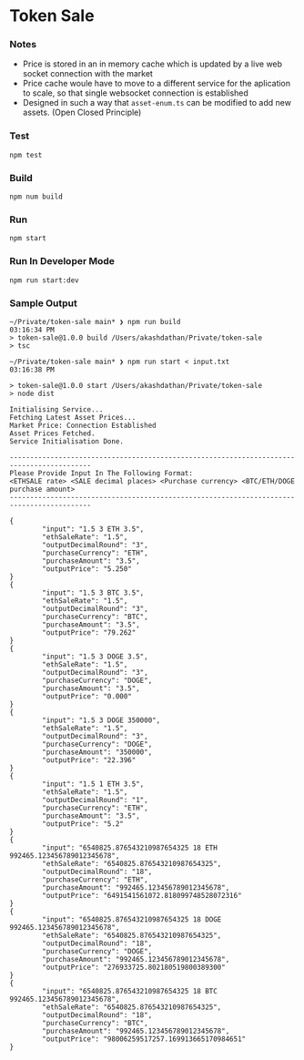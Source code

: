 # Token Sale

### Notes

- Price is stored in an in memory cache which is updated by a live web socket connection with the market
- Price cache woule have to move to a different service for the aplication to scale, so that single websocket connection is established
- Designed in such a way that ``asset-enum.ts`` can be modified to add new assets. (Open Closed Principle)

### Test
``npm test``

### Build
``npm num build``

### Run
``npm start``

### Run In Developer Mode
``npm run start:dev``

### Sample Output
```shell
~/Private/token-sale main* ❯ npm run build                                                                                           03:16:34 PM
> token-sale@1.0.0 build /Users/akashdathan/Private/token-sale
> tsc

~/Private/token-sale main* ❯ npm run start < input.txt                                                                               03:16:38 PM

> token-sale@1.0.0 start /Users/akashdathan/Private/token-sale
> node dist

Initialising Service...
Fetching Latest Asset Prices...
Market Price: Connection Established
Asset Prices Fetched.
Service Initialisation Done.

------------------------------------------------------------------------------------------
Please Provide Input In The Following Format:
<ETHSALE rate> <SALE decimal places> <Purchase currency> <BTC/ETH/DOGE purchase amount>
------------------------------------------------------------------------------------------

{
        "input": "1.5 3 ETH 3.5",
        "ethSaleRate": "1.5",
        "outputDecimalRound": "3",
        "purchaseCurrency": "ETH",
        "purchaseAmount": "3.5",
        "outputPrice": "5.250"
}
{
        "input": "1.5 3 BTC 3.5",
        "ethSaleRate": "1.5",
        "outputDecimalRound": "3",
        "purchaseCurrency": "BTC",
        "purchaseAmount": "3.5",
        "outputPrice": "79.262"
}
{
        "input": "1.5 3 DOGE 3.5",
        "ethSaleRate": "1.5",
        "outputDecimalRound": "3",
        "purchaseCurrency": "DOGE",
        "purchaseAmount": "3.5",
        "outputPrice": "0.000"
}
{
        "input": "1.5 3 DOGE 350000",
        "ethSaleRate": "1.5",
        "outputDecimalRound": "3",
        "purchaseCurrency": "DOGE",
        "purchaseAmount": "350000",
        "outputPrice": "22.396"
}
{
        "input": "1.5 1 ETH 3.5",
        "ethSaleRate": "1.5",
        "outputDecimalRound": "1",
        "purchaseCurrency": "ETH",
        "purchaseAmount": "3.5",
        "outputPrice": "5.2"
}
{
        "input": "6540825.876543210987654325 18 ETH 992465.123456789012345678",
        "ethSaleRate": "6540825.876543210987654325",
        "outputDecimalRound": "18",
        "purchaseCurrency": "ETH",
        "purchaseAmount": "992465.123456789012345678",
        "outputPrice": "6491541561072.818099748528072316"
}
{
        "input": "6540825.876543210987654325 18 DOGE 992465.123456789012345678",
        "ethSaleRate": "6540825.876543210987654325",
        "outputDecimalRound": "18",
        "purchaseCurrency": "DOGE",
        "purchaseAmount": "992465.123456789012345678",
        "outputPrice": "276933725.802180519800389300"
}
{
        "input": "6540825.876543210987654325 18 BTC 992465.123456789012345678",
        "ethSaleRate": "6540825.876543210987654325",
        "outputDecimalRound": "18",
        "purchaseCurrency": "BTC",
        "purchaseAmount": "992465.123456789012345678",
        "outputPrice": "98006259517257.169913665170984651"
}
```
